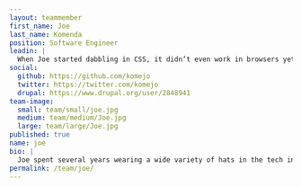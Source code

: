 ```yaml
---
layout: teammember
first_name: Joe
last_name: Komenda
position: Software Engineer
leadin: |
  When Joe started dabbling in CSS, it didn’t even work in browsers yet. He’s been entrenched in web development for the better part of two decades. Judging by the awesome cartoons that have started appearing on our white boards, he’s a pretty darn good artist, too.
social:
  github: https://github.com/komejo
  twitter: https://twitter.com/komejo
  drupal: https://www.drupal.org/user/2848941
team-image:
  small: team/small/joe.jpg
  medium: team/medium/Joe.jpg
  large: team/large/Joe.jpg
published: true
name: joe
bio: |
  Joe spent several years wearing a wide variety of hats in the tech industry (and the US Army) before joining our team. He came to us from Raleigh, North Carolina, looking for an opportunity to apply his passion for open source and desire to serve nonprofits. He loves the ever-changing world of web development and enjoys projects where he’s challenged to learn about new technology and apply it to the sites he builds for our clients. Before coming to ThinkShout, Joe worked at Ashe Avenue, Merge Records, Lulu.com, and Flywheel Design. When Joe isn’t engaged in client work, he blows off steam with long-distance running, video games, and cooking.
permalink: /team/joe/
---
```

